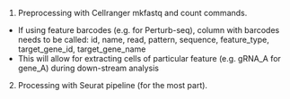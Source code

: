 1) Preprocessing with Cellranger mkfastq and count commands.
- If using feature barcodes (e.g. for Perturb-seq), column with barcodes needs to be called: id, name, read, pattern, sequence, feature_type, target_gene_id, target_gene_name
- This will allow for extracting cells of particular feature (e.g. gRNA_A for gene_A) during down-stream analysis

2) Processing with Seurat pipeline (for the most part).
